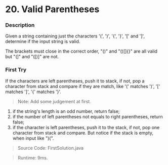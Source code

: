 # 20. Valid Parentheses
### Description
Given a string containing just the characters '(', ')', '{', '}', '[' and ']', determine if the input string is valid.

The brackets must close in the correct order, "()" and "()[]{}" are all valid but "(]" and "([)]" are not.

### First Try
If the characters are left parentheses, push it to stack, if not, pop a character from stack and compare if they are match, like '(' matches ')', '[' matches ']', '{' matches '}'.
>Note: Add some judgement at first.
1. if the string's length is an odd number, return false;
2. if the number of left parentheses not equals to right parentheses, return false;
3. if the character is left parentheses, push it to the stack, if not, pop one character from stack and compare. But notice if the stack is empty, when input like ")(".

> Source Code: FirstSolution.java

> Runtime: 9ms.
